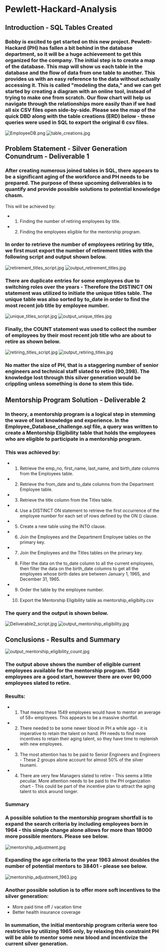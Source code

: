 # Pewlett-Hackard-Analysis
## Introduction - SQL Tables Created
### Bobby is excited to get started on this new project. Pewlett-Hackard (PH) has fallen a bit behind in the database department, so it will be a huge achievement to get this organized for the company.  The initial step is to create a map of the database. This map will show us each table in the database and the flow of data from one table to another.  This provides us with an easy reference to the data without actually accessing it. This is called "modeling the data," and we can get started by creating a diagram with an online tool, instead of trying to make one from scratch. Our flow chart will help us navigate through the relationships more easily than if we had all six CSV files open side-by-side.  Please see the map of the quick DBD along with the table creations (ERD) below - these queries were used in SQL to export the original 6 csv files.
![EmployeeDB.png](EmployeeDB.png)
![table_creations.jpg](table_creations.jpg)

## Problem Statement - Silver Generation Conundrum - Deliverable 1
### After creating numerous joined tables in SQL, there appears to be a significant aging of the workforce and PH needs to be prepared.  The purpose of these upcoming deliverables is to quantify and provide possible solutions to potential knowledge chasm.  
This will be achieved by: 
* 1. Finding the number of retiring employees by title.
* 2. Finding the employees eligible for the mentorship program.
### In order to retrieve the number of employees retiring by title, we first must export the number of retirement titles with the following script and output shown below.
![retirement_titles_script.jpg](retirement_titles_script.jpg)
![output_retirement_titles.jpg](output_retirement_titles.jpg)
### There are duplicate entries for some employees due to switching roles over the years - Therefore the DISTINCT ON statement was utilized to initiate the unique titles table.  The unique table was also sorted by to_date in order to find the most recent job title by employee number.
![unique_titles_script.jpg](unique_titles_script.jpg)
![output_unique_titles.jpg](output_unique_titles.jpg)
### Finally, the COUNT statement was used to collect the number of employees by their most recent job title who are about to retire as shown below.  
![retiring_titles_script.jpg](retiring_titles_script.jpg)
![output_retiring_titles.jpg](output_retiring_titles.jpg)
### No matter the size of PH, that is a staggering number of senior engineers and technical staff slated to retire (90,398).  The knowledge lost through this silver generation would be crippling unless something is done to stem this tide.
## Mentorship Program Solution - Deliverable 2
### In theory, a mentorship program is a logical step in stemming the wave of lost knowledge and experience.  In the Employee_Database_challenge.sql file, a query was written to create a Mentorship Eligibility table that holds the employees who are eligible to participate in a mentorship program.  
### This was achieved by:
* 1. Retrieve the emp_no, first_name, last_name, and birth_date columns from the Employees table.
* 2. Retrieve the from_date and to_date columns from the Department Employee table.
* 3. Retrieve the title column from the Titles table.
* 4. Use a DISTINCT ON statement to retrieve the first occurrence of the employee number for each set of rows defined by the ON () clause.
* 5. Create a new table using the INTO clause.
* 6. Join the Employees and the Department Employee tables on the primary key.
* 7. Join the Employees and the Titles tables on the primary key.
* 8. Filter the data on the to_date column to all the current employees, then filter the data on the birth_date columns to get all the employees whose birth dates are between January 1, 1965, and December 31, 1965.
* 9. Order the table by the employee number.
* 10. Export the Mentorship Eligibility table as mentorship_eligibilty.csv
### The query and the output is shown below.
![Deliverable2_script.jpg](Deliverable2_script.jpg)
![output_mentorship_eligibility.jpg](output_mentorship_eligibility.jpg)
## Conclusions - Results and Summary
![output_mentorship_eligibility_count.jpg](output_mentorship_eligibility_count.jpg)
### The output above shows the number of eligible current employees available for the mentorship program.  1549 employees are a good start, however there are over 90,000 employees slated to retire.  
### Results:
* 1. That means these 1549 employees would have to mentor an average of 58+ employees.  This appears to be a massive shortfall.
* 2. There needed to be some newer blood in PH a while ago - it is imperative to retain the talent on hand.  PH needs to find more incentives to retain their aging talent, so they have time to replenish with new employees.
* 3. The most attention has to be paid to Senior Engineers and Engineers - These 2 groups alone account for almost 50% of the silver tsunami.
* 4. There are very few Managers slated to retire - This seems a little peculiar.  More attention needs to be paid to the PH organization chart - This could be part of the incentive plan to attract the aging talent to stick around longer.

### Summary
### A possible solution to the mentorship program shortfall is to expand the search criteria by including employees born in 1964 - this simple change alone allows for more than 18000 more possible mentors.  Please see below.
![mentorship_adjustment.jpg](mentorship_adjustment.jpg)
### Expanding the age criteria to the year 1963 almost doubles the number of potential mentors to 38401 - please see below.
![mentorship_adjustment_1963.jpg](mentorship_adjustment_1963.jpg)
### Another possible solution is to offer more soft incentives to the silver generation:
* More paid time off / vacation time
* Better health insurance coverage
### In summation, the initial mentorship program criteria were too restrictive by utilizing 1965 only, by relaxing this constraint PH will be able to mentor some new blood and incentivize the current silver generation.
